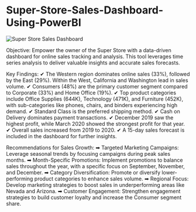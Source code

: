 # Super-Store-Sales-Dashboard-Using-PowerBI
![Super Store Sales Dashboard](https://github.com/subhajitdey295/PowerBI_Super_Store_Sales/assets/73297451/8451e0cf-9da7-479a-a124-08d3e0867fcd)

Objective:
Empower the owner of the Super Store with a data-driven dashboard for online sales tracking and analysis. This tool leverages time series analysis to deliver valuable insights and accurate sales forecasts.

Key Findings:
✔ The Western region dominates online sales (33%), followed by the East (29%). Within the West, California and Washington lead in sales volume.
✔ Consumers (48%) are the primary customer segment compared to Corporate (33%) and Home Office (19%).
✔ Top product categories include Office Supplies (644K), Technology (471K), and Furniture (452K), with sub-categories like phones, chairs, and binders experiencing high demand.
✔ Standard Class is the preferred shipping method.
✔ Cash on Delivery dominates payment transactions.
✔ December 2019 saw the highest profit, while March 2020 showed the strongest profit for that year.
✔ Overall sales increased from 2019 to 2020.
✔ A 15-day sales forecast is included in the dashboard for further insights.

Recommendations for Sales Growth:
➡ Targeted Marketing Campaigns: Leverage seasonal trends by focusing campaigns during peak sales months.
➡ Month-Specific Promotions: Implement promotions to balance sales throughout the year, with a specific focus on September, November, and December.
➡ Category Diversification: Promote or diversify lower-performing product categories to enhance sales volume.
➡ Regional Focus: Develop marketing strategies to boost sales in underperforming areas like Nevada and Arizona.
➡ Customer Engagement: Strengthen engagement strategies to build customer loyalty and increase the Consumer segment share.
